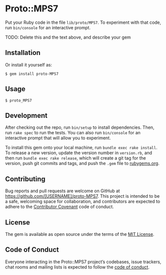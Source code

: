 # Proto::MPS7

Put your Ruby code in the file `lib/proto/MPS7`. To experiment with that code, run `bin/console` for an interactive prompt.

TODO: Delete this and the text above, and describe your gem

## Installation

Or install it yourself as:

    $ gem install proto-MPS7

## Usage

    $ proto_MPS7

## Development

After checking out the repo, run `bin/setup` to install dependencies. Then, run `rake spec` to run the tests. You can also run `bin/console` for an interactive prompt that will allow you to experiment.

To install this gem onto your local machine, run `bundle exec rake install`. To release a new version, update the version number in `version.rb`, and then run `bundle exec rake release`, which will create a git tag for the version, push git commits and tags, and push the `.gem` file to [rubygems.org](https://rubygems.org).

## Contributing

Bug reports and pull requests are welcome on GitHub at https://github.com/[USERNAME]/proto-MPS7. This project is intended to be a safe, welcoming space for collaboration, and contributors are expected to adhere to the [Contributor Covenant](http://contributor-covenant.org) code of conduct.

## License

The gem is available as open source under the terms of the [MIT License](https://opensource.org/licenses/MIT).

## Code of Conduct

Everyone interacting in the Proto::MPS7 project’s codebases, issue trackers, chat rooms and mailing lists is expected to follow the [code of conduct](https://github.com/[USERNAME]/proto-MPS7/blob/master/CODE_OF_CONDUCT.md).
